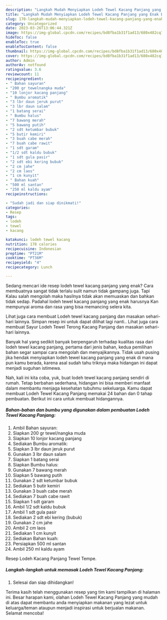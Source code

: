```yaml
---
description: "Langkah Mudah Menyiapkan Lodeh Tewel Kacang Panjang yang Enak Banget}"
title: "Langkah Mudah Menyiapkan Lodeh Tewel Kacang Panjang yang Enak Banget}"
slug: 170-langkah-mudah-menyiapkan-lodeh-tewel-kacang-panjang-yang-enak-banget
category: Uncategorized
date: 2023-03-26T13:06:44.321Z
image: https://img-global.cpcdn.com/recipes/bd8fba1b31f1ad13/680x482cq70/lodeh-tewel-kacang-panjang-foto-resep-utama.jpg
hideToc: false
enableToc: true
enableTocContent: false
thumbnail: https://img-global.cpcdn.com/recipes/bd8fba1b31f1ad13/680x482cq70/lodeh-tewel-kacang-panjang-foto-resep-utama.jpg
cover: https://img-global.cpcdn.com/recipes/bd8fba1b31f1ad13/680x482cq70/lodeh-tewel-kacang-panjang-foto-resep-utama.jpg
author: Admin
authorAv: notfound
ratingvalue: 3.6
reviewcount: 11
recipeingredient:
- " Bahan sayuran"
- "200 gr tewelnangka muda"
- "10 lonjor kacang panjang"
- " Bumbu aromatik"
- "3 lbr daun jeruk purut"
- "3 lbr daun salam"
- "1 batang serai"
- " Bumbu halus"
- "7 bawang merah"
- "5 bawang putih"
- "2 sdt ketumbar bubuk"
- "5 butir kemiri"
- "3 buah cabe merah"
- "7 buah cabe rawit"
- "1 sdt garam"
- "1/2 sdt kaldu bubuk"
- "1 sdt gula pasir"
- "2 sdt ebi kering bubuk"
- "2 cm jahe"
- "2 cm laos"
- "1 cm kunyit"
- " Bahan kuah"
- "500 ml santan"
- "250 ml kaldu ayam"
recipeinstructions:

- "Sudah jadi dan siap dinikmati!"
categories:
- Resep
tags:
- lodeh
- tewel
- kacang

katakunci: lodeh tewel kacang 
nutrition: 178 calories
recipecuisine: Indonesian
preptime: "PT21M"
cooktime: "PT36M"
recipeyield: "4"
recipecategory: Lunch

---
```



Sedang mencari ide resep lodeh tewel kacang panjang yang enak? Cara membuatnya sangat tidak terlalu sulit namun tidak gampang juga. Tapi Kalau salah mengolah maka hasilnya tidak akan memuaskan dan bahkan tidak sedap. Padahal lodeh tewel kacang panjang yang enak harusnya Kan mempunyai aroma dan rasa yang bisa memancing selera kita.


Lihat juga cara membuat Lodeh tewel kacang panjang dan masakan sehari-hari lainnya. Simpan resep ini untuk dapat dilihat lagi nanti.. Lihat juga cara membuat Sayur Lodeh Tewel Terong Kacang Panjang dan masakan sehari-hari lainnya.

Banyak hal yang sedikit banyak berpengaruh terhadap kualitas rasa dari lodeh tewel kacang panjang, pertama dari jenis bahan, kedua pemilihan bahan segar sampai cara mengolah dan menyajikannya. Tidak usah pusing jika hendak menyiapkan lodeh tewel kacang panjang yang enak di mana pun kamu berada, karena asal sudah tahu triknya maka hidangan ini dapat menjadi suguhan istimewa.


Nah, kali ini kita coba, yuk, buat lodeh tewel kacang panjang sendiri di rumah. Tetap berbahan sederhana, hidangan ini bisa memberi manfaat dalam membantu menjaga kesehatan tubuhmu sekeluarga. Kamu dapat membuat Lodeh Tewel Kacang Panjang memakai 24 bahan dan 0 tahap pembuatan. Berikut ini cara untuk membuat hidangannya.

<!--inarticleads1-->

##### Bahan-bahan dan bumbu yang digunakan dalam pembuatan Lodeh Tewel Kacang Panjang:

1. Ambil  Bahan sayuran:
1. Siapkan 200 gr tewel/nangka muda
1. Siapkan 10 lonjor kacang panjang
1. Sediakan  Bumbu aromatik:
1. Siapkan 3 lbr daun jeruk purut
1. Gunakan 3 lbr daun salam
1. Siapkan 1 batang serai
1. Siapkan  Bumbu halus:
1. Gunakan 7 bawang merah
1. Siapkan 5 bawang putih
1. Gunakan 2 sdt ketumbar bubuk
1. Sediakan 5 butir kemiri
1. Gunakan 3 buah cabe merah
1. Sediakan 7 buah cabe rawit
1. Siapkan 1 sdt garam
1. Ambil 1/2 sdt kaldu bubuk
1. Ambil 1 sdt gula pasir
1. Sediakan 2 sdt ebi kering (bubuk)
1. Gunakan 2 cm jahe
1. Ambil 2 cm laos
1. Sediakan 1 cm kunyit
1. Sediakan  Bahan kuah:
1. Persiapkan 500 ml santan
1. Ambil 250 ml kaldu ayam


Resep Lodeh Kacang Panjang Tewel Tempe. 

<!--inarticleads2-->

##### Langkah-langkah untuk memasak Lodeh Tewel Kacang Panjang:


1. Selesai dan siap dihidangkan!



Terima kasih telah menggunakan resep yang tim kami tampilkan di halaman ini. Besar harapan kami, olahan Lodeh Tewel Kacang Panjang yang mudah di atas dapat membantu anda menyiapkan makanan yang lezat untuk keluarga/teman ataupun menjadi inspirasi untuk berjualan makanan. Selamat mencoba!
